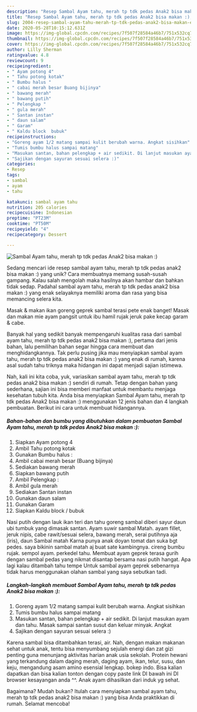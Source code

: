 ```yaml
---
description: "Resep Sambal Ayam tahu, merah tp tdk pedas Anak2 bisa makan :), Enak"
title: "Resep Sambal Ayam tahu, merah tp tdk pedas Anak2 bisa makan :), Enak"
slug: 2004-resep-sambal-ayam-tahu-merah-tp-tdk-pedas-anak2-bisa-makan-enak
date: 2020-05-28T10:15:12.631Z
image: https://img-global.cpcdn.com/recipes/7f507f28584a46b7/751x532cq70/sambal-ayam-tahu-merah-tp-tdk-pedas-anak2-bisa-makan-foto-resep-utama.jpg
thumbnail: https://img-global.cpcdn.com/recipes/7f507f28584a46b7/751x532cq70/sambal-ayam-tahu-merah-tp-tdk-pedas-anak2-bisa-makan-foto-resep-utama.jpg
cover: https://img-global.cpcdn.com/recipes/7f507f28584a46b7/751x532cq70/sambal-ayam-tahu-merah-tp-tdk-pedas-anak2-bisa-makan-foto-resep-utama.jpg
author: Lilly Sherman
ratingvalue: 4.8
reviewcount: 9
recipeingredient:
- " Ayam potong 4"
- " Tahu potong kotak"
- " Bumbu halus "
- " cabai merah besar Buang bijinya"
- " bawang merah"
- " bawang putih"
- " Pelengkap "
- " gula merah"
- " Santan instan"
- " daun salam"
- " Garam"
- " Kaldu block  bubuk"
recipeinstructions:
- "Goreng ayam 1/2 matang sampai kulit berubah warna. Angkat sisihkan"
- "Tumis bumbu halus sampai matang"
- "Masukan santan, bahan pelengkap + air sedikit. Di lanjut masukan ayam dan tahu. Masak sampai santan susut dan keluar minyak. Angkat"
- "Sajikan dengan sayuran sesuai selera :)"
categories:
- Resep
tags:
- sambal
- ayam
- tahu

katakunci: sambal ayam tahu 
nutrition: 205 calories
recipecuisine: Indonesian
preptime: "PT23M"
cooktime: "PT50M"
recipeyield: "4"
recipecategory: Dessert

---
```



![Sambal Ayam tahu, merah tp tdk pedas Anak2 bisa makan :)](https://img-global.cpcdn.com/recipes/7f507f28584a46b7/751x532cq70/sambal-ayam-tahu-merah-tp-tdk-pedas-anak2-bisa-makan-foto-resep-utama.jpg)

Sedang mencari ide resep sambal ayam tahu, merah tp tdk pedas anak2 bisa makan :) yang unik? Cara membuatnya memang susah-susah gampang. Kalau salah mengolah maka hasilnya akan hambar dan bahkan tidak sedap. Padahal sambal ayam tahu, merah tp tdk pedas anak2 bisa makan :) yang enak selayaknya memiliki aroma dan rasa yang bisa memancing selera kita.

Masak &amp; makan ikan goreng geprek sambal terasi pete enak banget! Masak dan makan mie ayam pangsit untuk ibu hamil rujak jeruk pake kecap garam &amp; cabe.

Banyak hal yang sedikit banyak mempengaruhi kualitas rasa dari sambal ayam tahu, merah tp tdk pedas anak2 bisa makan :), pertama dari jenis bahan, lalu pemilihan bahan segar hingga cara membuat dan menghidangkannya. Tak perlu pusing jika mau menyiapkan sambal ayam tahu, merah tp tdk pedas anak2 bisa makan :) yang enak di rumah, karena asal sudah tahu triknya maka hidangan ini dapat menjadi sajian istimewa.


Nah, kali ini kita coba, yuk, variasikan sambal ayam tahu, merah tp tdk pedas anak2 bisa makan :) sendiri di rumah. Tetap dengan bahan yang sederhana, sajian ini bisa memberi manfaat untuk membantu menjaga kesehatan tubuh kita. Anda bisa menyiapkan Sambal Ayam tahu, merah tp tdk pedas Anak2 bisa makan :) menggunakan 12 jenis bahan dan 4 langkah pembuatan. Berikut ini cara untuk membuat hidangannya.

<!--inarticleads1-->

##### Bahan-bahan dan bumbu yang dibutuhkan dalam pembuatan Sambal Ayam tahu, merah tp tdk pedas Anak2 bisa makan :):

1. Siapkan  Ayam potong 4
1. Ambil  Tahu potong kotak
1. Gunakan  Bumbu halus :
1. Ambil  cabai merah besar (Buang bijinya)
1. Sediakan  bawang merah
1. Siapkan  bawang putih
1. Ambil  Pelengkap :
1. Ambil  gula merah
1. Sediakan  Santan instan
1. Gunakan  daun salam
1. Gunakan  Garam
1. Siapkan  Kaldu block / bubuk


Nasi putih dengan lauk ikan teri dan tahu goreng sambal diberi sayur daun ubi tumbuk yang dimasak santan. Ayam suwir sambal Matah. ayam fillet, jeruk nipis, cabe rawit/sesuai selera, bawang merah, serai putihnya aja (iris), daun Sambal matah Karna punya anak doyan tomat dan suka bgt pedes. saya bikinin sambal matah aj buat sate kambingnya. cireng bumbu rujak. sempol ayam. perkedel tahu. Membuat ayam geprek terasa gurih dengan sambal pedas yang nikmat disantap bersama nasi putih hangat. Apa lagi kalau ditambah tahu tempe Untuk sambal ayam geprek sebenarnya tidak harus menggunakan olahan sambal yang saya sebutkan tadi. 

<!--inarticleads2-->

##### Langkah-langkah membuat Sambal Ayam tahu, merah tp tdk pedas Anak2 bisa makan :):

1. Goreng ayam 1/2 matang sampai kulit berubah warna. Angkat sisihkan
1. Tumis bumbu halus sampai matang
1. Masukan santan, bahan pelengkap + air sedikit. Di lanjut masukan ayam dan tahu. Masak sampai santan susut dan keluar minyak. Angkat
1. Sajikan dengan sayuran sesuai selera :)


Karena sambal bisa ditambahkan terasi, air. Nah, dengan makan makanan sehat untuk anak, tentu bisa menyumbang sejulah energi dan zat gizi penting guna menunjang aktivitas harian anak usia sekolah. Protein hewani yang terkandung dalam daging merah, daging ayam, ikan, telur, susu, dan keju, mengandung asam amino esensial lengkap. bokep indo. Bisa kalian dapatkan dan bisa kalian tonton dengan copy paste link DI bawah ini DI browser kesayangan anda ^^. Anak ayam dihasilkan dari induk yg sehat. 

Bagaimana? Mudah bukan? Itulah cara menyiapkan sambal ayam tahu, merah tp tdk pedas anak2 bisa makan :) yang bisa Anda praktikkan di rumah. Selamat mencoba!
